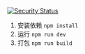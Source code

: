 [![Security Status](https://www.murphysec.com/platform3/v31/badge/1671849664286113792.svg)](https://www.murphysec.com/console/report/1671848506901479424/1671849664286113792)
1. 安装依赖 `npm install` 
2. 运行 `npm run dev`
3. 打包 `npm run build`
